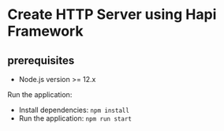 # Create HTTP Server using Hapi Framework

## prerequisites
- Node.js version >= 12.x

Run the application:
- Install dependencies:
``npm install``
- Run the application:
``npm run start``